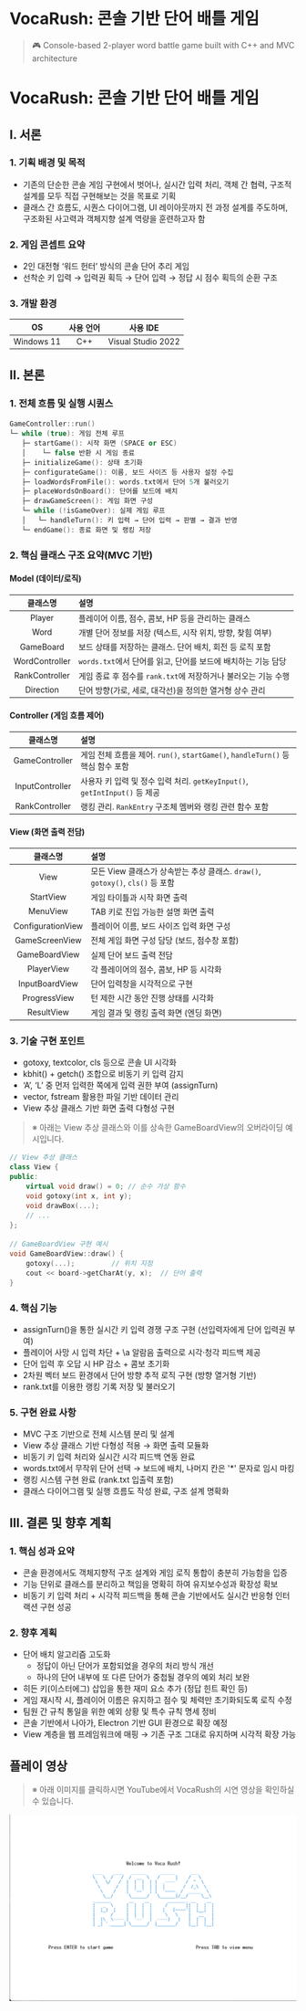 # VocaRush: 콘솔 기반 단어 배틀 게임  
> 🎮 Console-based 2-player word battle game built with C++ and MVC architecture


# VocaRush: 콘솔 기반 단어 배틀 게임

## Ⅰ. 서론
### 1. 기획 배경 및 목적
- 기존의 단순한 콘솔 게임 구현에서 벗어나, 실시간 입력 처리, 객체 간 협력, 구조적 설계를 모두 직접 구현해보는 것을 목표로 기획
- 클래스 간 흐름도, 시퀀스 다이어그램, UI 레이아웃까지 전 과정 설계를 주도하며, 구조화된 사고력과 객체지향 설계 역량을 훈련하고자 함

### 2. 게임 콘셉트 요약
- 2인 대전형 ‘워드 헌터’ 방식의 콘솔 단어 추리 게임
- 선착순 키 입력 → 입력권 획득 → 단어 입력 → 정답 시 점수 획득의 순환 구조

### 3. 개발 환경
|OS|사용 언어|사용 IDE|  
| :------: | :-:| :---------------: |
|Windows 11|C++ |Visual Studio 2022 |


## Ⅱ. 본론
### 1. 전체 흐름 및 실행 시퀀스
```c++
GameController::run()
└─ while (true): 게임 전체 루프
   ├─ startGame(): 시작 화면 (SPACE or ESC)
   │    └─ false 반환 시 게임 종료
   ├─ initializeGame(): 상태 초기화
   ├─ configurateGame(): 이름, 보드 사이즈 등 사용자 설정 수집
   ├─ loadWordsFromFile(): words.txt에서 단어 5개 불러오기
   ├─ placeWordsOnBoard(): 단어를 보드에 배치
   ├─ drawGameScreen(): 게임 화면 구성
   └─ while (!isGameOver): 실제 게임 루프
   │   └─ handleTurn(): 키 입력 → 단어 입력 → 판별 → 결과 반영
   └─ endGame(): 종료 화면 및 랭킹 저장
```

### 2. 핵심 클래스 구조 요약(MVC 기반)

#### Model (데이터/로직)

|      클래스명      | 설명                                       |
| :------------: | :--------------------------------------- |
|     Player     | 플레이어 이름, 점수, 콤보, HP 등을 관리하는 클래스          |
|      Word      | 개별 단어 정보를 저장 (텍스트, 시작 위치, 방향, 찾힘 여부)     |
|    GameBoard   | 보드 상태를 저장하는 클래스. 단어 배치, 회전 등 로직 포함       |
| WordController | `words.txt`에서 단어를 읽고, 단어를 보드에 배치하는 기능 담당 |
| RankController | 게임 종료 후 점수를 `rank.txt`에 저장하거나 불러오는 기능 수행 |
|    Direction   | 단어 방향(가로, 세로, 대각선)을 정의한 열거형 상수 관리        |


#### Controller (게임 흐름 제어)
|       클래스명      | 설명                                                              |
| :-------------: | :-------------------------------------------------------------- |
|  GameController | 게임 전체 흐름을 제어. `run()`, `startGame()`, `handleTurn()` 등 핵심 함수 포함 |
| InputController | 사용자 키 입력 및 정수 입력 처리. `getKeyInput()`, `getIntInput()` 등 제공      |
|  RankController | 랭킹 관리. `RankEntry` 구조체 멤버와 랭킹 관련 함수 포함                          |


#### View (화면 출력 전담)
|        클래스명       | 설명                                                           |
| :---------------: | :----------------------------------------------------------- |
|        View       | 모든 View 클래스가 상속받는 추상 클래스. `draw()`, `gotoxy()`, `cls()` 등 포함 |
|     StartView     | 게임 타이틀과 시작 화면 출력                                             |
|      MenuView     | TAB 키로 진입 가능한 설명 화면 출력                                       |
| ConfigurationView | 플레이어 이름, 보드 사이즈 입력 화면 구성                                     |
|   GameScreenView  | 전체 게임 화면 구성 담당 (보드, 점수창 포함)                                  |
|   GameBoardView   | 실제 단어 보드 출력 전담                                               |
|     PlayerView    | 각 플레이어의 점수, 콤보, HP 등 시각화                                     |
|   InputBoardView  | 단어 입력창을 시각적으로 구현                                             |
|    ProgressView   | 턴 제한 시간 동안 진행 상태를 시각화                                        |
|     ResultView    | 게임 결과 및 랭킹 출력 화면 (엔딩 화면)                                     |


### 3. 기술 구현 포인트
- gotoxy, textcolor, cls 등으로 콘솔 UI 시각화
- kbhit() + getch() 조합으로 비동기 키 입력 감지
- ‘A’, ‘L’ 중 먼저 입력한 쪽에게 입력 권한 부여 (assignTurn)
- vector, fstream 활용한 파일 기반 데이터 관리
- View 추상 클래스 기반 화면 출력 다형성 구현

> ※ 아래는 View 추상 클래스와 이를 상속한 GameBoardView의 오버라이딩 예시입니다.

```c++
// View 추상 클래스
class View {
public:
    virtual void draw() = 0; // 순수 가상 함수
    void gotoxy(int x, int y);
    void drawBox(...);
    // ...
};

// GameBoardView 구현 예시
void GameBoardView::draw() {
    gotoxy(...);         // 위치 지정
    cout << board->getCharAt(y, x);  // 단어 출력
}
```

### 4. 핵심 기능
- assignTurn()을 통한 실시간 키 입력 경쟁 구조 구현 (선입력자에게 단어 입력권 부여)
- 플레이어 사망 시 입력 차단 + \a 알람음 출력으로 시각·청각 피드백 제공
- 단어 입력 후 오답 시 HP 감소 + 콤보 초기화
- 2차원 벡터 보드 환경에서 단어 방향 추적 로직 구현 (방향 열거형 기반)
- rank.txt를 이용한 랭킹 기록 저장 및 불러오기


### 5. 구현 완료 사항
- MVC 구조 기반으로 전체 시스템 분리 및 설계
- View 추상 클래스 기반 다형성 적용 → 화면 출력 모듈화
- 비동기 키 입력 처리와 실시간 시각 피드백 연동 완료
- words.txt에서 무작위 단어 선택 → 보드에 배치, 나머지 칸은 '*' 문자로 임시 마킹
- 랭킹 시스템 구현 완료 (rank.txt 입출력 포함)
- 클래스 다이어그램 및 실행 흐름도 작성 완료, 구조 설계 명확화


## Ⅲ. 결론 및 향후 계획
### 1. 핵심 성과 요약
- 콘솔 환경에서도 객체지향적 구조 설계와 게임 로직 통합이 충분히 가능함을 입증
- 기능 단위로 클래스를 분리하고 책임을 명확히 하여 유지보수성과 확장성 확보
- 비동기 키 입력 처리 + 시각적 피드백을 통해 콘솔 기반에서도 실시간 반응형 인터랙션 구현 성공

### 2. 향후 계획
- 단어 배치 알고리즘 고도화
    - 정답이 아닌 단어가 포함되었을 경우의 처리 방식 개선
    - 하나의 단어 내부에 또 다른 단어가 중첩될 경우의 예외 처리 보완
- 히든 키(이스터에그) 삽입을 통한 재미 요소 추가 (정답 힌트 확인 등)
- 게임 재시작 시, 플레이어 이름은 유지하고 점수 및 체력만 초기화되도록 로직 수정
- 팀원 간 규칙 통일을 위한 예외 상황 및 특수 규칙 명세 정비
- 콘솔 기반에서 나아가, Electron 기반 GUI 환경으로 확장 예정
- View 계층을 웹 프레임워크에 매핑 → 기존 구조 그대로 유지하며 시각적 확장 가능


## 플레이 영상
> ※ 아래 이미지를 클릭하시면 YouTube에서 VocaRush의 시연 영상을 확인하실 수 있습니다.

![시작화면](images/StartView.png) 
